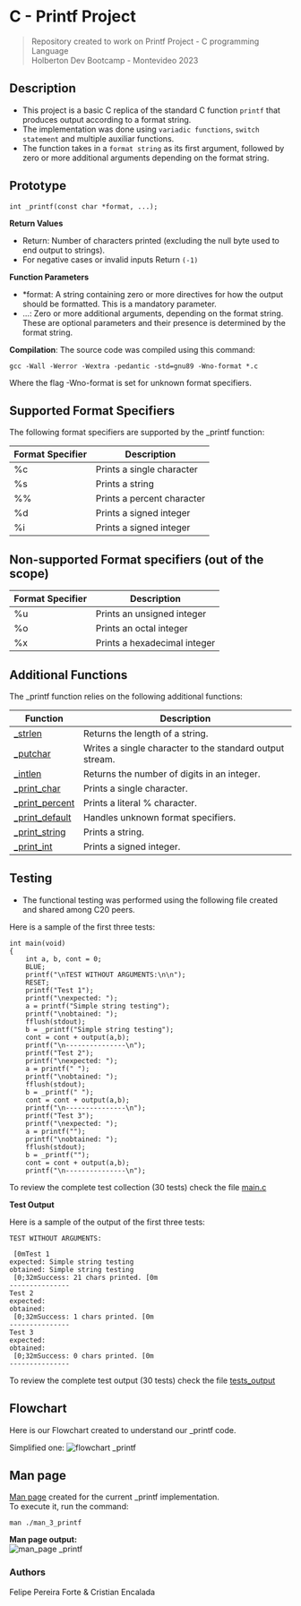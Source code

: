 # C - Printf Project
> Repository created to work on Printf Project - C programming Language <br>
Holberton Dev Bootcamp - Montevideo 2023

## Description

- This project is a basic C replica of the standard C function ``printf`` that produces output according to a format string. <br>
- The implementation was done using ``variadic functions``, ``switch statement`` and multiple auxiliar functions.
- The function takes in a ``format string`` as its first argument, followed by zero or more additional arguments depending on the format string.

## Prototype

``int _printf(const char *format, ...);``

**Return Values**<br>

- Return: Number of characters printed (excluding the null byte used to end output to strings).
- For negative cases or invalid inputs Return ``(-1)``

**Function Parameters**<br>

- *format: A string containing zero or more directives for how the output should be formatted. This is a mandatory parameter.
- ...: Zero or more additional arguments, depending on the format string. These are optional parameters and their presence is determined by the format string.

**Compilation**:
The source code was compiled using this command:
```
gcc -Wall -Werror -Wextra -pedantic -std=gnu89 -Wno-format *.c
```
Where the flag -Wno-format is set for unknown format specifiers.

## Supported Format Specifiers

The following format specifiers are supported by the _printf function:

| Format Specifier | Description |
| --- | --- |
| %c | Prints a single character |
| %s | Prints a string |
| %% | Prints a percent character |
| %d | Prints a signed integer |
| %i | Prints a signed integer|

## Non-supported Format specifiers (out of the scope)

| Format Specifier | Description |
| --- | --- |
| %u | Prints an unsigned integer |
| %o | Prints an octal integer |
| %x | Prints a hexadecimal integer |

## Additional Functions

The _printf function relies on the following additional functions: <br>

| Function | Description |
| --- | --- | 
| [_strlen](/_strlen.c) | Returns the length of a string. |
| [_putchar](/_putchar.c) | Writes a single character to the standard output stream. |
| [_intlen](/_intlen.c) | Returns the number of digits in an integer. |
| [_print_char](/_print_char.c) | Prints a single character. |
| [_print_percent](/_print_percent.c) | Prints a literal % character. |
| [_print_default](/_print_default.c) | Handles unknown format specifiers. |
| [_print_string](/_print_string.c) | Prints a string. |
| [_print_int](/_print_int.c) | Prints a signed integer. |

## Testing

- The functional testing was performed using the following file created and shared among C20 peers.

Here is a sample of the first three tests:

```
int main(void)
{
	int a, b, cont = 0;
	BLUE;
	printf("\nTEST WITHOUT ARGUMENTS:\n\n");
	RESET;
	printf("Test 1");
	printf("\nexpected: ");
	a = printf("Simple string testing");
	printf("\nobtained: ");
	fflush(stdout);
	b = _printf("Simple string testing");
	cont = cont + output(a,b);
	printf("\n---------------\n");
	printf("Test 2");
	printf("\nexpected: ");
	a = printf(" ");
	printf("\nobtained: ");
	fflush(stdout);
	b = _printf(" ");
	cont = cont + output(a,b);
	printf("\n---------------\n");
	printf("Test 3");
	printf("\nexpected: ");
	a = printf("");
	printf("\nobtained: ");
	fflush(stdout);
	b = _printf("");
	cont = cont + output(a,b);
	printf("\n---------------\n");
```
To review the complete test collection (30 tests) check the file [main.c](/test/main.c)

**Test Output**

Here is a sample of the output of the first three tests:

```
TEST WITHOUT ARGUMENTS:

 [0mTest 1
expected: Simple string testing
obtained: Simple string testing
 [0;32mSuccess: 21 chars printed. [0m
---------------
Test 2
expected:  
obtained:  
 [0;32mSuccess: 1 chars printed. [0m
---------------
Test 3
expected: 
obtained: 
 [0;32mSuccess: 0 chars printed. [0m
---------------
```

To review the complete test output (30 tests) check the file [tests_output](/test/tests_output)

## Flowchart

Here is our Flowchart created to understand our _printf code.

Simplified one:
![flowchart _printf](/img/printf.PNG)

## Man page

[Man page](https://github.com/cristian-encalada/holbertonschool-printf/blob/master/man_3_printf) created for the current _printf implementation. <br>
To execute it, run the command:
```
man ./man_3_printf
```
**Man page output:**<br>
![man_page _printf](/img/man_printf.jpg)

### Authors

Felipe Pereira Forte & Cristian Encalada
